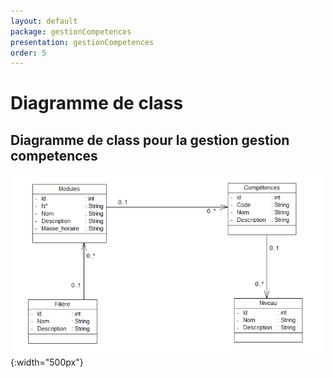 ```yaml
---
layout: default
package: gestionCompetences
presentation: gestionCompetences
order: 5
---
```


# Diagramme de class

<!-- new slide -->


## Diagramme de class pour la gestion gestion competences

![Diagramme de class pour la gestion des competences](./images/GestionCompetences.png){:width="500px"}

<!-- new slide -->